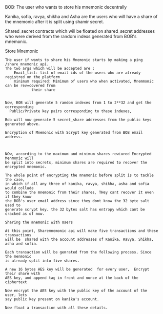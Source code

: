 

BOB: The user who wants to store his mnemonic decentrally

Kanika, sofia, ravya, shikha and Asha are the users who will have a share of the mnemonic
  after it is split using shamir secret.

Shared_secret contracts which will be floated on shared_secret addresses who were
    derived from the random indexs generated from BOB's mnemonic.

Store Mnemonic

    THe user if wants to share his Mnemonic starts by making a ping /share_mnemonic api.
    The two args which will be accepted are :
        Email_list: list of email ids of the users who are already registred on the platform
        minimum required: Mimimum of users who when activated, Mnemmonic can be rev=covered from
                their share


    Now, BOB will generate 5 random indexes from 1 to 2**32 and get the corresponding
      Public/Private key pairs corresponding to these indexes,

    Bob will now generate 5 secret_share addresses from the public keys generated above.

    Encryption of Mnemonic with Scrypt key generated from BOB email address.



    NOw, according to the maximum and minimum shares rewiured Encrypted Menmonic will
    be split into secrets, minimum shares are required to recover the encrypted mnemonic.
    
    The whole point of encrypting the mnemonic before split is to tackle the case,
    in which if all any three of kanika, ravya, shikha, asha and sofia would collude
    to combine the mnemonic from their shares, THey cant recover it even if they know
    the BOB's user email address since they dont know the 32 byte salt used to
    generate scrypt key. the 32 bytes salt has entropy which cant be cracked as of now.

    Sharing the mnemonic with Users

    At this point, Sharemnemonic api will make five transactions and these transactions
    will be  shared with the account addresses of Kanika, Ravya, Shikha, asha and sofia.

    Each transaction will be genrated from the following process. Since the menmonic
    is already split into five shares.

    A new 16 bytes AES key will be generated  for every user,  Encrypt their share with
    AES key, and append tag in front and nonce at the back of the ciphertext

    Now encrypt the AES key with the public key of the account of the user, lets
    say public key present on kanika's account.

    Now float a transaction with all these details.
